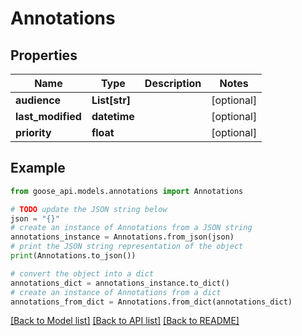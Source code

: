 # Annotations


## Properties

Name | Type | Description | Notes
------------ | ------------- | ------------- | -------------
**audience** | **List[str]** |  | [optional] 
**last_modified** | **datetime** |  | [optional] 
**priority** | **float** |  | [optional] 

## Example

```python
from goose_api.models.annotations import Annotations

# TODO update the JSON string below
json = "{}"
# create an instance of Annotations from a JSON string
annotations_instance = Annotations.from_json(json)
# print the JSON string representation of the object
print(Annotations.to_json())

# convert the object into a dict
annotations_dict = annotations_instance.to_dict()
# create an instance of Annotations from a dict
annotations_from_dict = Annotations.from_dict(annotations_dict)
```
[[Back to Model list]](../README.md#documentation-for-models) [[Back to API list]](../README.md#documentation-for-api-endpoints) [[Back to README]](../README.md)



